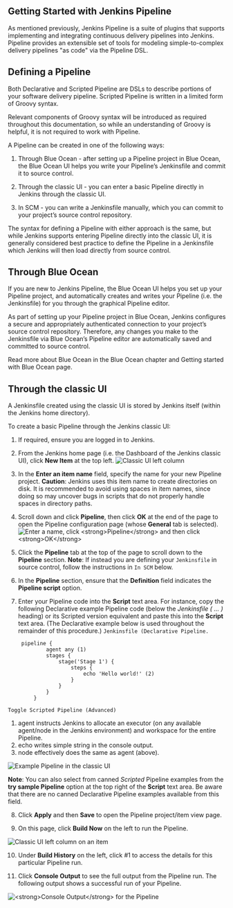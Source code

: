 ## Getting Started with Jenkins Pipeline
As mentioned previously, Jenkins Pipeline is a suite of plugins that supports implementing and integrating continuous delivery pipelines into Jenkins. Pipeline provides an extensible set of tools for modeling simple-to-complex delivery pipelines "as code" via the Pipeline DSL.

## Defining a Pipeline

Both Declarative and Scripted Pipeline are DSLs to describe portions of your software delivery pipeline. Scripted Pipeline is written in a limited form of Groovy syntax.

Relevant components of Groovy syntax will be introduced as required throughout this documentation, so while an understanding of Groovy is helpful, it is not required to work with Pipeline.

A Pipeline can be created in one of the following ways:

1. Through Blue Ocean - after setting up a Pipeline project in Blue Ocean, the Blue Ocean UI helps you write your Pipeline’s Jenkinsfile and commit it to source control.

2. Through the classic UI - you can enter a basic Pipeline directly in Jenkins through the classic UI.

3. In SCM - you can write a Jenkinsfile manually, which you can commit to your project’s source control repository.

The syntax for defining a Pipeline with either approach is the same, but while Jenkins supports entering Pipeline directly into the classic UI, it is generally considered best practice to define the Pipeline in a Jenkinsfile which Jenkins will then load directly from source control.

## Through Blue Ocean

If you are new to Jenkins Pipeline, the Blue Ocean UI helps you set up your Pipeline project, and automatically creates and writes your Pipeline (i.e. the Jenkinsfile) for you through the graphical Pipeline editor.

As part of setting up your Pipeline project in Blue Ocean, Jenkins configures a secure and appropriately authenticated connection to your project’s source control repository. Therefore, any changes you make to the Jenkinsfile via Blue Ocean’s Pipeline editor are automatically saved and committed to source control.

Read more about Blue Ocean in the Blue Ocean chapter and Getting started with Blue Ocean page.

## Through the classic UI

A Jenkinsfile created using the classic UI is stored by Jenkins itself (within the Jenkins home directory).

To create a basic Pipeline through the Jenkins classic UI:
1. If required, ensure you are logged in to Jenkins.
2. From the Jenkins home page (i.e. the Dashboard of the Jenkins classic UI), click **New Item** at the top left.
 ![Classic UI left column](../../media/classic-ui-left-column.png)


3. In the **Enter an item name** field, specify the name for your new Pipeline project.
**Caution**: Jenkins uses this item name to create directories on disk. It is recommended to avoid using spaces in item names, since doing so may uncover bugs in scripts that do not properly handle spaces in directory paths.

4. Scroll down and click **Pipeline**, then click **OK** at the end of the page to open the Pipeline configuration page (whose **General** tab is selected).
![Enter a name, click &lt;strong&gt;Pipeline&lt;/strong&gt; and then click &lt;strong&gt;OK&lt;/strong&gt;](../../media/new-item-creation.png)


5. Click the **Pipeline** tab at the top of the page to scroll down to the **Pipeline** section.
**Note**: If instead you are defining your `Jenkinsfile` in source control, follow the instructions in `In SCM` below.

6. In the **Pipeline** section, ensure that the **Definition** field indicates the **Pipeline script** option.

7. Enter your Pipeline code into the **Script** text area.
For instance, copy the following Declarative example Pipeline code (below the *Jenkinsfile ( …​ )* heading) or its Scripted version equivalent and paste this into the **Script** text area. (The Declarative example below is used throughout the remainder of this procedure.)
`Jenkinsfile (Declarative Pipeline.`

        pipeline {
                agent any (1)
                stages {
                    stage('Stage 1') {
                        steps {
                            echo 'Hello world!' (2)
                        }
                    }
                }
            }

`Toggle Scripted Pipeline (Advanced)`

1. agent instructs Jenkins to allocate an executor (on any available agent/node in the Jenkins environment) and workspace for the entire Pipeline.
2. echo writes simple string in the console output.
3. node effectively does the same as agent (above).

![Example Pipeline in the classic UI](../../media/example-pipeline-in-classic-ui.png)


**Note**: You can also select from canned *Scripted* Pipeline examples from the **try sample Pipeline** option at the top right of the **Script** text area. Be aware that there are no canned Declarative Pipeline examples available from this field.

8. Click **Apply** and then **Save** to open the Pipeline project/item view page.

9. On this page, click **Build Now** on the left to run the Pipeline.

![Classic UI left column on an item](../../media/classic-ui-left-column-on-item.png)

10. Under **Build History** on the left, click #1 to access the details for this particular Pipeline run.

11. Click **Console Output** to see the full output from the Pipeline run. The following output shows a successful run of your Pipeline.

![&lt;strong&gt;Console Output&lt;/strong&gt; for the Pipeline](../../media/hello-world-console-output.png)
